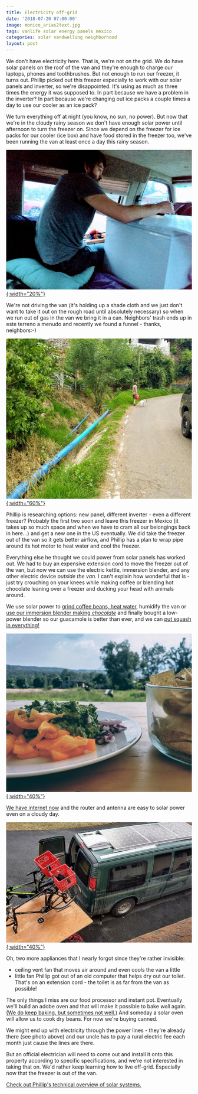 ```yaml
---
title: Electricity off-grid
date: '2018-07-20 07:00:00'
image: monico_arias2text.jpg
tags: vanlife solar energy panels mexico
categories: solar vandwelling neighborhood
layout: post
---
```


We don't have electricity here. That is, we're not on the grid. We do have solar panels on the roof of the van and they're enough to charge our laptops, phones and toothbrushes. But not enough to run our freezer, it turns out. Phillip picked out this freezer especially to work with our solar panels and inverter, so we're disappointed. It's using as much as three times the energy it was supposed to. In part because we have a problem in the inverter? In part because we're changing out ice packs a couple times a day to use our cooler as an ice pack?

We turn everything off at night (you know, no sun, no power). But now that we're in the cloudy rainy season we don't have enough solar power until afternoon to turn the freezer on. Since we depend on the freezer for ice packs for our cooler (ice box) and have food stored in the freezer too, we've been running the van at least once a day this rainy season. <br>

[![](/images/freezer_.jpg){:width="20%"}](/images/freezer.jpg)

We're not driving the van (it's holding up a shade cloth and we just don't want to take it out on the rough road until absolutely necessary) so when we run out of gas in the van we bring it in a can. Neighbors' trash ends up in este terreno a menudo and recently we found a funnel - thanks, neighbors:-) <br>

[![](/images/colina_.jpg){:width="60%"}](/images/colina.jpg)

Phillip is researching options: new panel, different inverter - even a different freezer? Probably the first two soon and leave this freezer in Mexico (it takes up so much space and when we have to cram all our belongings back in here...) and get a new one in the US eventually. We did take the freezer out of the van so it gets better airflow, and Phillip has a plan to wrap pipe around its hot motor to heat water and cool the freezer.

Everything else he thought we could power from solar panels has worked out. We had to buy an expensive extension cord to move the freezer out of the van, but now we can use the electric kettle, immersion blender, and any other electric device *outside the van.* I can't explain how wonderful that is - just try crouching on your knees while making coffee or blending hot chocolate leaning over a freezer and ducking your head with animals around.

We use solar power to [grind coffee beans, heat water](https://reverdecer.annalisagross.com/2018/07/31/how-to-make-coffee-off-grid/), humidify the van or [use our immersion blender making *chocolate*](https://reverdecer.annalisagross.com/2018/08/02/how-to-make-chocolate/) and finally bought a low-power blender so our guacamole is better than ever, and we can [put squash in everything!](https://reverdecer.annalisagross.com/2018/08/09/how-to-make-squash-pancakes/)

[![](/images/guac_.jpg){:width="40%"}](/images/guac.jpg)


[We have internet now](https://reverdecer.annalisagross.com/2018/09/01/how-to-get-wifi-from-over-1-kilometer-away/) and the router and antenna are easy to solar power even on a cloudy day.

[![](/images/solarpanels_.jpg){:width="40%"}](/images/solarpanels.jpg)

Oh, two more appliances that I nearly forgot since they're rather invisible:
* ceiling vent fan that moves air around and even cools the van a little
* little fan Phillip got out of an old computer that helps dry out our toilet. That's on an extension cord - the toilet is as far from the van as possible!

The only things I miss are our food processor and instant pot. Eventually we'll build an adobe oven and that will make it possible to bake *well* again. [(We do keep baking, but sometimes not well.)](https://reverdecer.annalisagross.com/2018/08/08/our-grill/) And someday a solar oven will allow us to cook dry beans. For now we're buying canned.

We might end up with electricity through the power lines - they're already there (see photo above) and our uncle has to pay a rural electric fee each month just cause the lines are there.

But an official electrician will need to come out and install it onto this property according to specific specifications, and we're not interested in taking that on. We'd rather keep learning how to live off-grid. Especially now that the freezer is out of the van.

[Check out Phillip's technical overview of solar systems.](https://reverdecer.annalisagross.com/2018/10/05/off-grid-solar-electricity-overview/)
